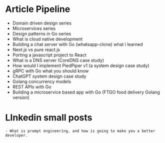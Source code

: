 # Article Pipeline 

- Domain driven design series 
- Microservices series 
- Design patterns in Go series
- What is cloud native development
- Building a chat server with Go (whatsapp-clone) what i learned
- Next.js vs pure react.js
- Porting a javascript project to React 
- What is a DNS server (CoreDNS case study)
- How would I implement PiedPiper v1 (a system design case study)
- gRPC with Go what you should know
- ChatGPT system design case study 
- Golang concurrency models 
- REST APIs with Go 
- Building a microservice based app with Go (FTGO food delivery Golang version)


# LInkedin small posts 
    - What is prompt engineering, and how is going to make you a better developer.
